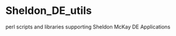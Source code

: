 Sheldon_DE_utils
================

perl scripts and libraries supporting Sheldon McKay DE Applications